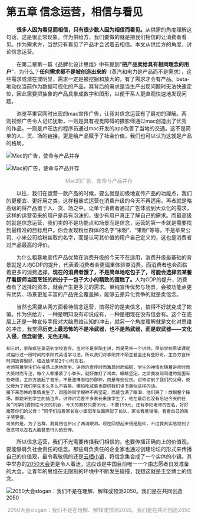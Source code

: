 # 第五章	信念运营，相信与看见

<p style="text-indent:2em"><b>很多人因为看见而相信，只有很少数人因为相信而看见。</b>从供需的角度理解这句话，这是很正常现象。作为供给方，我们要做的就是把我们相信的让消费者看见。作为需求方，当然只有看见了产品才会试着去相信。本文从供给方的角度，讨论信念运营。</p>

<p style="text-indent:2em">在第二章第一篇《品牌化设计思维》中有提到“<b>把产品卖给具有相同理念的用户</b>”，为什么？<b>任何需求都不是被创造出来的</b>（蒸汽和电力是产品而不是需求），这些需求或潜在或明显，需求一定是被挖掘和放大的，有了需求才会有产品。beta-地动仪当前作为数据可视化的产品，其背后的需求是当生产出现问题时无法快速定位，因此需要把抽象的产品具象成数字和图形，以便干系人更直观快速地发现问题。</p>

<p style="text-indent:2em">浏览苹果官网时出现的mac宣传广告，让我对信念运营有了最初的理解。两则视频广告令人记忆犹新，一则是具有视觉障碍的摄影师通过mac创造出了优秀的作品，一则是卢旺达的程序员通过mac开发的app改善了当地的交通。这不是简单的人、货、场的链接，更是给产品赋予了社会价值，我们也可以认为这就是产品的格局。</p>

![Mac的广告，使命与产品并存](https://user-images.githubusercontent.com/20765716/48109267-add6e380-e281-11e8-9e72-b224a4cc8c5a.png "Mac的广告，使命与产品并存")

![Mac的广告，使命与产品并存](https://user-images.githubusercontent.com/20765716/48109532-c98eb980-e282-11e8-87f9-634086eadb90.png "Mac的广告，使命与产品并存")
<p style="text-align: center; color: #949494;font-size: 14px;">Mac的广告，使命与产品并存</p> 

<p style="text-indent:2em">以往，我们在运营一款产品的时候，要么就是初级地宣传产品的功能点，我们的更便宜、更好用之类，这样粗暴式运营在消费升级的今天不再适用。再者就是略高级的将产品置于人、货、场之中，让单个消费者通过广告体验到大众化的需求，这样的运营带来的用户是具有泡沫的，很少有用户真正了解自己的需求。而最高级的就是信念运营，我们卖的不是功能点和场景而是信念，运营的第一步就是需要找到最精准的目标用户。你会发现粉丝群体的名字“米粉”、“果粉”等等，不是苹果公司、小米公司给粉丝取的名字，而是认可其价值的用户自己定义的，这也是消费者对产品最高的评价。</p>

<p style="text-indent:2em">为什么粗暴地宣传产品优势在消费升级的今天不在适用，消费升级最基础的背景就是人均GDP的提升，代表着消费者会更偏重体验类消费，而消费者也会面临着更多的消费选择。<b>现在的消费者饿了，不是简单地吃包子了，可能会选择去某餐厅看厨师当面烹饪的四分子一包子大小的精致的蛋糕了。</b>人均GDP的提升，消费者有了选择的资本，就会产生更多元的需求。单纯宣传优势与场景，会被功能点更有优势、场景更加丰富的产品完全覆盖掉，能够去差异化竞争的就是卖信念。</p>

<p style="text-indent:2em">当然也需要从两方面看待信念运营，搞得好的是卖信念，搞得不好就变成了欺骗。作为供给方，一种是明知没有却说成有，一种是相现在没有信会有。这个在底层上还是一种宣传手段对大脑思维认知的冲击，就另一个角度理解就是文化对思维的冲击。我觉得<b>历史上最恐怖的不是冷武器，也不是热武器，而是软武器——文化入侵，信念驱使，无色无味。</b></p>

	初三时，李阳疯狂英语到学校宣传，当时不是李阳主讲，而是另外一个讲师。早前学校早读课就试运行过一段时间的李阳式英语学习法，所以我们对李阳并不陌生甚至还有些好奇。主办方宣传时间选得很好，临近放学前2个小时左右。
	老师带着学生们在操场上席地而坐，讲师的宣传时而激昂时而细腻，学生的神情也随着讲师时而大笑时而专注，每个人都攥紧了小拳头，就好像打了鸡血，眼睛坚定。之后我发现周遭的氛围有些奇怪，主办方放起了音乐，不是激情澎怕的那种，而是有些忧伤。讲师讲到了我们的父母，说父母为了我们学生多么多么不容易，哪怕吃咸菜也要供我们读书类似这样的话。
	接下来恐怖的事情发生了，周围的同学眼神不再坚定，而是含满了眼泪，他们哭了！放眼整个操场，都能听到学生的抽泣声。讲师讲完差不多家长来接学生了，他在最后也没有忘记今天的任务“同学们要抓住今天的机会，今天的教材只要99元，不要199元，还有李阳老师的签名，好好报答你们的父母！”同学们拉着家长在小面包车后面排起了长队，家长看着很懵，看着自己的孩子哭更懵。
	可笑的是，为了合群，我竟然也挤出了两滴眼泪。现在回想起来很是脸红，不过我真实感觉到了信念可以左右大脑甚至行为的恐怖。

<p style="text-indent:2em">所以信念运营，我们不光需要传播我们相信的，也要传播正确向上的价值观，要能够肩负社会责任的信念。那些肩负责任的企业家也通过创建论坛的形式来传播自己的价值观，最令我敬佩的还是<a href="http://hzcloudtown.com/web-site/main/main.jsp">云栖小镇</a>，将信念集合成了一个实体的小镇。其中举办的<a href="https://www.yunqi2050.com/">2050大会</a>更是令人着迷，这应该是中国目前唯一一个由志愿者自发准备的大会，让青年的思维在无限制的环境中不断发生碰撞，我想这就是王坚博士的信念。</p>

![2050大会slogan：我们不是在理解、解释或预测2050。我们是在共同创造2050](https://user-images.githubusercontent.com/20765716/48109066-e4602e80-e280-11e8-9b6b-890590ce553a.png "2050大会slogan：我们不是在理解、解释或预测2050。我们是在共同创造2050")
<p style="text-align: center; color: #949494;font-size: 14px;">2050大会slogan：我们不是在理解、解释或预测2050。我们是在共同创造2050</p> 
